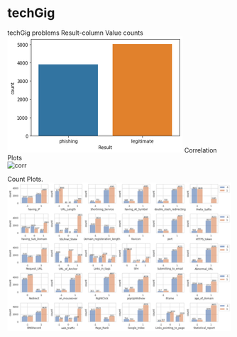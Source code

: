 # techGig
techGig problems
Result-column Value counts <br>
![valueCounts](images/value_count.png)
Correlation Plots<br>
![corr](images/corr_plots.png)

Count Plots.<br>
![countPlots](images/count_plots.png)

